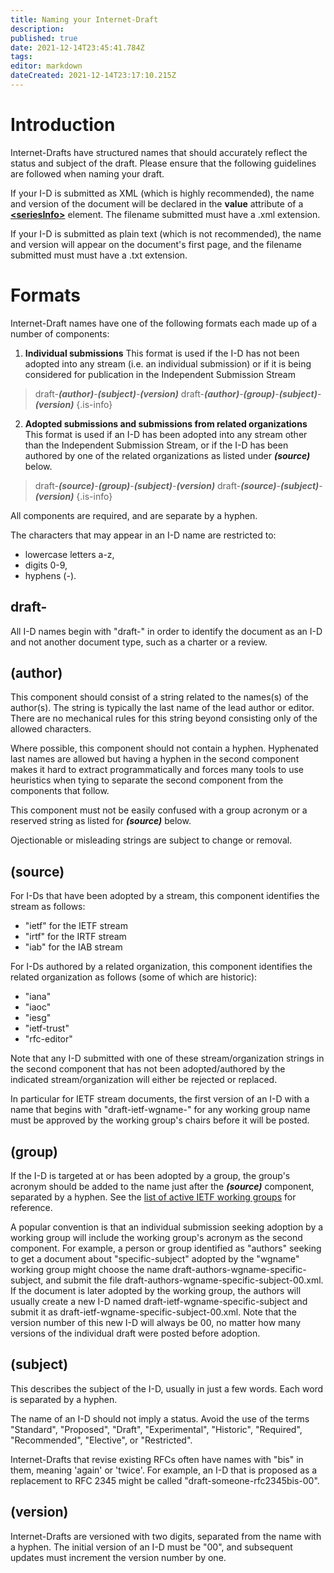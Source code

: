 ```yaml
---
title: Naming your Internet-Draft
description: 
published: true
date: 2021-12-14T23:45:41.784Z
tags: 
editor: markdown
dateCreated: 2021-12-14T23:17:10.215Z
---
```


# Introduction
Internet-Drafts have structured names that should accurately reflect the status and subject of the draft.  Please ensure that the following guidelines are followed when naming your draft.

If your I-D is submitted as XML (which is highly recommended), the name and version of the document will be declared in the **value** attribute of a [**\<seriesInfo\>**](https://authors.ietf.org/en/rfcxml-vocabulary#seriesinfo) element. The filename submitted must have a .xml extension.

If your I-D is submitted as plain text (which is not recommended), the name and version will appear on the document's first page, and the filename submitted must must have a .txt extension.

# Formats
Internet-Draft names have one of the following formats each made up of a number of components:

1. **Individual submissions**
   This format is used if the I-D has not been adopted into any stream (i.e. an individual submission) or if it is being considered for publication in the Independent Submission Stream
  
> draft-***(author)***-***(subject)***-***(version)***
> draft-***(author)***-***(group)***-***(subject)***-***(version)***
{.is-info}

2. **Adopted submissions and submissions from related organizations**
   This format is used if an I-D has been adopted into any stream other than the Independent Submission Stream, or if the I-D has been authored by one of the related organizations as listed under ***(source)*** below.

> draft-***(source)***-***(group)***-***(subject)***-***(version)***
> draft-***(source)***-***(subject)***-***(version)***
{.is-info}

All components are required, and are separate by a hyphen.

The characters that may appear in an I-D name are restricted to:
* lowercase letters a-z,
* digits 0-9,
* hyphens (-).

## draft-
All I-D names begin with "draft-" in order to identify the document as an I-D and not another document type, such as a charter or a review.

## (author)
This component should consist of a string related to the names(s) of the author(s). The string is typically the last name of the lead author or editor. There are no mechanical rules for this string beyond consisting only of the allowed characters.

Where possible, this component should not contain a hyphen. Hyphenated last names are allowed but having a hyphen in the second component makes it hard to extract programmatically and forces many tools to use heuristics when tying to separate the second component from the components that follow.

This component must not be easily confused with a group acronym or a reserved string as listed for ***(source)*** below.

Ojectionable or misleading strings are subject to change or removal.

## (source)
For I-Ds that have been adopted by a stream, this component identifies the stream as follows:

* "ietf" for the IETF stream
* "irtf" for the IRTF stream
* "iab" for the IAB stream

For I-Ds authored by a related organization, this component identifies the related organization as follows (some of which are historic):

* "iana"
* "iaoc"
* "iesg"
* "ietf-trust"
* "rfc-editor"

Note that any I-D submitted with one of these stream/organization strings in the second component that has not been adopted/authored by the indicated stream/organization will either be rejected or replaced.

In particular for IETF stream documents, the first version of an I-D with a name that begins with "draft-ietf-wgname-" for any working group name must be approved by the working group's chairs before it will be posted.

## (group)
If the I-D is targeted at or has been adopted by a group, the group's acronym should be added to the name just after the ***(source)*** component, separated by a hyphen. See the [list of active IETF working groups](https://datatracker.ietf.org/wg/) for reference.

A popular convention is that an individual submission seeking adoption by a working group will include the working group's acronym as the second component. For example, a person or group identified as "authors" seeking to get a document about "specific-subject" adopted by the "wgname" working group might choose the name draft-authors-wgname-specific-subject, and submit the file draft-authors-wgname-specific-subject-00.xml. If the document is later adopted by the working group, the authors will usually create a new I-D named draft-ietf-wgname-specific-subject and submit it as draft-ietf-wgname-specific-subject-00.xml. Note that the version number of this new I-D will always be 00, no matter how many versions of the individual draft were posted before adoption.

## (subject)
This describes the subject of the I-D, usually in just a few words. Each word is separated by a hyphen.

The name of an I-D should not imply a status. Avoid the use of the terms "Standard", "Proposed", "Draft", "Experimental", "Historic", "Required", "Recommended", "Elective", or "Restricted".

Internet-Drafts that revise existing RFCs often have names with "bis" in them, meaning 'again' or 'twice'. For example, an I-D that is proposed as a replacement to RFC 2345 might be called "draft-someone-rfc2345bis-00".

## (version)
Internet-Drafts are versioned with two digits, separated from the name with a hyphen. The initial version of an I-D must be "00", and subsequent updates must increment the version number by one.

